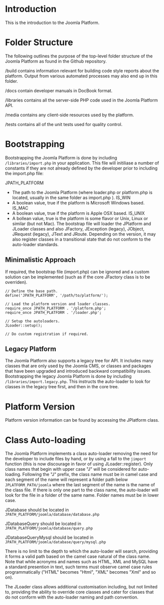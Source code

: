 Introduction
============

This is the introduction to the Joomla Platform.

Folder Structure
================

The following outlines the purpose of the top-level folder structure of
the Joomla Platform as found in the Github repository.

/build contains information relevant for building code style reports
about the platform. Output from various automated processes may also end
up in this folder.

/docs contain developer manuals in DocBook format.

/libraries contains all the server-side PHP code used in the Joomla
Platform API.

/media contains any client-side resources used by the platform.

/tests contains all of the unit tests used for quality control.

Bootstrapping
=============

Bootstrapping the Joomla Platform is done by including
`/libraries/import.php` in your application. This file will initiliase a
number of constants if they are not already defined by the developer
prior to including the import.php file:

JPATH\_PLATFORM
- The path to the Joomla Platform (where
loader.php
or
platform.php
is located, usually in the same folder as
import.php
).
IS\_WIN
- A boolean value, true if the platform is Microsoft Windows based.
IS\_MAC
- A boolean value, true if the platform is Apple OSX based.
IS\_UNIX
- A bollean value, true is the platform is some flavor or Unix, Linux or
similar (but not Mac).
The bootstrap file will loader the JPlatform and JLoader classes and
also JFactory, JException (legacy), JObject, JRequest (legacy), JText
and JRoute. Depending on the version, it may also register classes in a
transitional state that do not conform to the auto-loader standards.

Minimalistic Approach
---------------------

If required, the bootstrap file (import.php) can be ignored and a custom
solution can be implemented (such as if the core JFactory class is to be
overriden).

    // Define the base path.
    define('JPATH_PLATFORM', '/path/to/platform/');

    // Load the platform version and loader classes.
    require_once JPATH_PLATFORM . '/platform.php';
    require_once JPATH_PLATFORM . '/loader.php';

    // Setup the autoloaders.
    JLoader::setup();

    // Do custom registration if required.

Legacy Platform
---------------

The Joomla Platform also supports a legacy tree for API. It includes
many classes that are only used by the Joomla CMS, or classes and
packages that have been upgraded and introduced backward compatibility
issues. Bootstrapping the legacy Joomla Platform is done by including
`/libraries/import.legacy.php`. This instructs the auto-loader to look
for classes in the legacy tree first, and then in the core tree.

Platform Version
================

Platform version information can be found by accessing the JPlatform
class.

Class Auto-loading
==================

The Joomla Platform implements a class auto-loader removing the need for
the developer to include files by hand, or by using a fall to the
`jimport` function (this is now discourage in favor of using
JLoader::register). Only class names that begin with upper case "J" will
be considered for auto-loading. Following the "J" prefix, the class name
must be in camel case and each segment of the name will represent a
folder path below `JPLATFORM_PATH/joomla` where the last segment of the
name is the name of the class file. If there is only one part to the
class name, the auto-loader will look for the file in a folder of the
same name. Folder names must be in lower case.

JDatabase should be located in
`JPATH_PLATFORM/joomla/database/database.php`

JDatabaseQuery should be located in
`JPATH_PLATFORM/joomla/database/query.php`

JDatabaseQueryMysql should be located in
`JPATH_PLATFORM/joomla/database/query/mysql.php`

There is no limit to the depth to which the auto-loader will search,
providing it forms a valid path based on the camel case natural of the
class name. Note that while acronyms and names such as HTML, XML and
MySQL have a standard presention in text, such terms must observe camel
case rules programmatically ("HTML" becomes "Html", "XML" becomes "Xml"
and so on).

The JLoader class allows additional customisation including, but not
limited to, providing the ability to override core classes and cater for
classes that do not conform with the auto-loader naming and path
convention.
